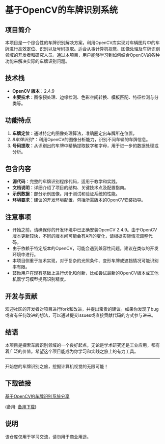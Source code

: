 # 基于OpenCV的车牌识别系统

## 项目简介

本项目是一个综合性的车牌识别解决方案，利用OpenCV库实现对车辆图片中的车牌进行高效定位、识别以及号码提取。适合从事计算机视觉、图像处理及车牌识别领域的开发者和研究人员。通过本项目，用户能够学习到如何结合OpenCV的各种功能来解决实际的车牌识别问题。

## 技术栈

- **OpenCV 版本**：2.4.9
- **主要技术**：图像预处理、边缘检测、色彩空间转换、模板匹配、特征检测与分类等。

## 功能特点

1. **车牌定位**：通过特定的图像处理算法，准确圈定出车牌所在位置。
2. *8车牌识别**：利用OpenCV的图像分析能力，识别不同车辆的车牌信息。
3. **号码提取**：从识别出的车牌中精确提取数字和字母，用于进一步的数据处理或分析。

## 包含内容

- **源代码**：完整的车牌识别程序代码，适用于教学和实践。
- **文档说明**：详细介绍了项目的结构、关键技术点及配置指南。
- **示例数据**：部分示例图像，用于测试和验证系统的性能。
- **环境要求**：建议的开发环境配置，包括所需版本的OpenCV安装指导。

## 注意事项

- 开始之前，请确保你的开发环境中已正确安装OpenCV 2.4.9。由于OpenCV版本更新较快，不同的版本间可能会有API的变化，请根据实际情况调整代码。
- 由于依赖于特定版本的OpenCV，可能会遇到兼容性问题，建议在类似的开发环境中进行。
- 本项目侧重于技术实现，对于复杂的光照条件、变形车牌或遮挡情况可能识别率有限。
- 鼓励用户在现有基础上进行优化和创新，比如尝试最新的OpenCV版本或其他机器学习模型提高识别精度。

## 开发与贡献

欢迎社区的开发者对项目进行fork和改进，并提出宝贵的建议。如果你发现了bug或者有任何改进的想法，可以通过提交issues或直接贡献代码的方式参与进来。

## 结语

本项目是探索车牌识别领域的一个良好起点，无论是学术研究还是工业应用，都有着广泛的价值。希望这个项目能成为你学习和实践之旅上的有力工具。

---

开始您的车牌识别之旅，挖掘计算机视觉的无限可能！

## 下载链接
[基于OpenCV的车牌识别系统分享](https://pan.quark.cn/s/b7a42e37cb80) 

(备用: [备用下载](https://pan.baidu.com/s/18tkTS8kOogCPTlm5vdZJtQ?pwd=1234))

## 说明

该仓库仅用于学习交流，请勿用于商业用途。

